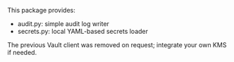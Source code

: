 This package provides:
- audit.py: simple audit log writer
- secrets.py: local YAML-based secrets loader

The previous Vault client was removed on request; integrate your own KMS if needed.
